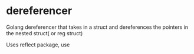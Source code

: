# dereferencer

Golang dereferencer that takes in a struct and dereferences the pointers in the nested struct( or reg struct)

Uses reflect package, use